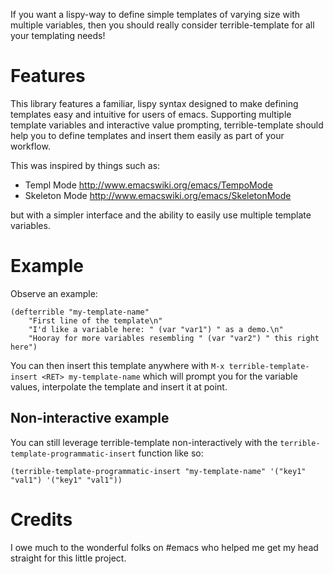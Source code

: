 If you want a lispy-way to define simple templates of varying size
with multiple variables, then you should really consider
terrible-template for all your templating needs!

Features
========

This library features a familiar, lispy syntax designed to make
defining templates easy and intuitive for users of emacs. Supporting
multiple template variables and interactive value prompting,
terrible-template should help you to define templates and insert them
easily as part of your workflow.

This was inspired by things such as:


* Templ Mode http://www.emacswiki.org/emacs/TempoMode
* Skeleton Mode http://www.emacswiki.org/emacs/SkeletonMode

but with a simpler interface and the ability to easily use multiple
template variables.

Example
=======

Observe an example:

    (defterrible "my-template-name"
        "First line of the template\n"
        "I'd like a variable here: " (var "var1") " as a demo.\n"
        "Hooray for more variables resembling " (var "var2") " this right here")

You can then insert this template anywhere with `M-x
terrible-template-insert <RET> my-template-name` which will prompt you
for the variable values, interpolate the template and insert it at
point.

Non-interactive example
-----------------------

You can still leverage terrible-template non-interactively with the
`terrible-template-programmatic-insert` function like so:

    (terrible-template-programmatic-insert "my-template-name" '("key1" "val1") '("key1" "val1"))

Credits
=======

I owe much to the wonderful folks on #emacs who helped me get my head
straight for this little project.
